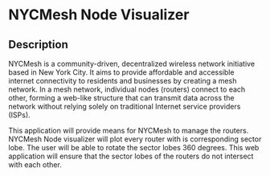 # NYCMesh Node Visualizer
## Description
NYCMesh is a community-driven, decentralized wireless network initiative based in New York City. It aims to provide affordable and accessible internet connectivity to residents and businesses by creating a mesh network. In a mesh network, individual nodes (routers) connect to each other, forming a web-like structure that can transmit data across the network without relying solely on traditional Internet service providers (ISPs).

This application will provide means for NYCMesh to manage the routers. NYCMesh Node visualizer will plot every router with is corresponding sector lobe. The user will be able to rotate the sector lobes 360 degrees. This web application will ensure that the sector lobes of the routers do not intersect with each other.